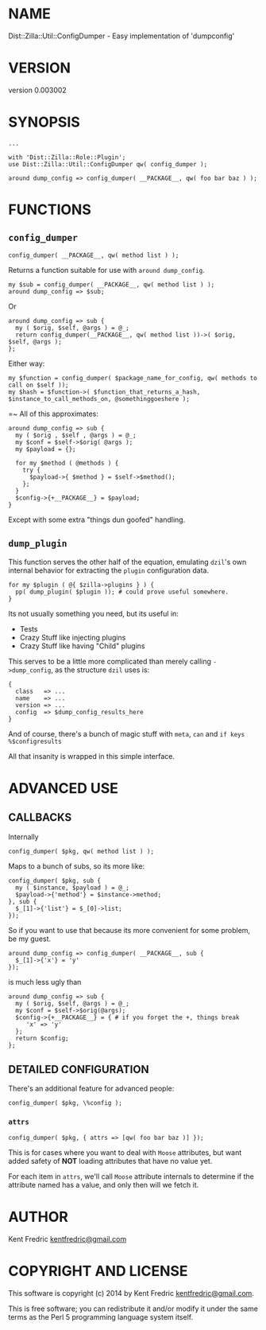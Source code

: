 # NAME

Dist::Zilla::Util::ConfigDumper - Easy implementation of 'dumpconfig'

# VERSION

version 0.003002

# SYNOPSIS

    ...

    with 'Dist::Zilla::Role::Plugin';
    use Dist::Zilla::Util::ConfigDumper qw( config_dumper );

    around dump_config => config_dumper( __PACKAGE__, qw( foo bar baz ) );

# FUNCTIONS

## `config_dumper`

    config_dumper( __PACKAGE__, qw( method list ) );

Returns a function suitable for use with `around dump_config`.

    my $sub = config_dumper( __PACKAGE__, qw( method list ) );
    around dump_config => $sub;

Or

    around dump_config => sub {
      my ( $orig, $self, @args ) = @_;
      return config_dumper(__PACKAGE__, qw( method list ))->( $orig, $self, @args );
    };

Either way:

    my $function = config_dumper( $package_name_for_config, qw( methods to call on $self ));
    my $hash = $function->( $function_that_returns_a_hash, $instance_to_call_methods_on, @somethinggoeshere );

&#x3d;~ All of this approximates:

    around dump_config => sub {
      my ( $orig , $self , @args ) = @_;
      my $conf = $self->$orig( @args );
      my $payload = {};

      for my $method ( @methods ) {
        try {
          $payload->{ $method } = $self->$method();
        };
      }
      $config->{+__PACKAGE__} = $payload;
    }

Except with some extra "things dun goofed" handling.

## `dump_plugin`

This function serves the other half of the equation, emulating `dzil`'s own
internal behavior for extracting the `plugin` configuration data.

    for my $plugin ( @{ $zilla->plugins } ) {
      pp( dump_plugin( $plugin )); # could prove useful somewhere.
    }

Its not usually something you need, but its useful in:

- Tests
- Crazy Stuff like injecting plugins
- Crazy Stuff like having "Child" plugins

This serves to be a little more complicated than merely calling `->dump_config`,
as the structure `dzil` uses is:

    {
      class   => ...
      name    => ...
      version => ...
      config  => $dump_config_results_here
    }

And of course, there's a bunch of magic stuff with `meta`, `can` and `if keys %$configresults`

All that insanity is wrapped in this simple interface.

# ADVANCED USE

## CALLBACKS

Internally

    config_dumper( $pkg, qw( method list ) );

Maps to a bunch of subs, so its more like:

    config_dumper( $pkg, sub {
      my ( $instance, $payload ) = @_;
      $payload->{'method'} = $instance->method;
    }, sub {
      $_[1]->{'list'} = $_[0]->list;
    });

So if you want to use that because its more convenient for some problem, be my guest.

    around dump_config => config_dumper( __PACKAGE__, sub {
      $_[1]->{'x'} = 'y'
    });

is much less ugly than

    around dump_config => sub {
      my ( $orig, $self, @args ) = @_;
      my $conf = $self->$orig(@args);
      $config->{+__PACKAGE__} = { # if you forget the +, things break
         'x' => 'y'
      };
      return $config;
    };

## DETAILED CONFIGURATION

There's an additional feature for advanced people:

    config_dumper( $pkg, \%config );

### `attrs`

    config_dumper( $pkg, { attrs => [qw( foo bar baz )] });

This is for cases where you want to deal with `Moose` attributes,
but want added safety of **NOT** loading attributes that have no value yet.

For each item in `attrs`, we'll call `Moose` attribute internals to determine
if the attribute named has a value, and only then will we fetch it.

# AUTHOR

Kent Fredric <kentfredric@gmail.com>

# COPYRIGHT AND LICENSE

This software is copyright (c) 2014 by Kent Fredric <kentfredric@gmail.com>.

This is free software; you can redistribute it and/or modify it under
the same terms as the Perl 5 programming language system itself.
